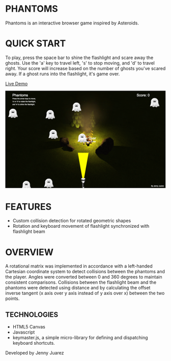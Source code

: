 # PHANTOMS

Phantoms is an interactive browser game inspired by Asteroids.

# QUICK START
To play, press the space bar to shine the flashlight and scare away the ghosts.
Use the 'a' key to travel left, 's' to stop moving, and 'd' to travel right.
Your score will increase based on the number of ghosts you've scared away.
If a ghost runs into the flashlight, it's game over.

[Live Demo](http://jennyj2012.github.io/phantoms/)


[![Phantoms](./basic-shot.png)](http://jennyj2012.github.io/phantoms/)

# FEATURES
 * Custom collision detection for rotated geometric shapes
 * Rotation and keyboard movement of flashlight synchronized with flashlight beam

# OVERVIEW
A rotational matrix was implemented in accordance with a left-handed Cartesian coordinate system to detect collisions between the phantoms and the player. Angles were converted between 0 and 360 degrees to maintain consistent comparisons. Collisions between the flashlight beam and the phantoms were detected using distance and by calculating the offset inverse tangent (x axis over y axis instead of y axis over x) between the two points.

## TECHNOLOGIES
  * HTML5 Canvas
  * Javascript
  * keymaster.js, a simple micro-library for defining and dispatching keyboard shortcuts.

Developed by Jenny Juarez
